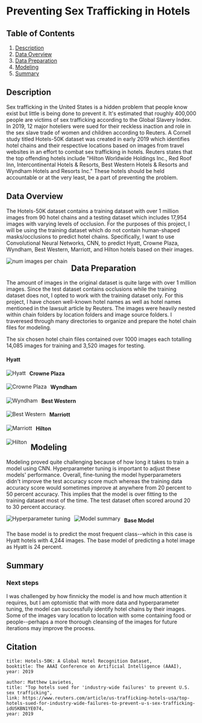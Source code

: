 # Preventing Sex Trafficking in Hotels

## Table of Contents
1. [Description](#description)
2. [Data Overview](#DataOverview)
3. [Data Preparation](#DataPreparation)
4. [Modeling](#Modeling)
5. [Summary](#Summary)

## Description <a name="description"></a>
Sex trafficking in the United States is a hidden problem that people know exist but little is being done to prevent it. It's estimated that roughly 400,000 people are victims of sex trafficking according to the Global Slavery Index. In 2019, 12 major hoteliers were sued for their reckless inaction and role in the sex slave trade of women and children according to Reuters. A Cornell study titled Hotels-50K dataset was created in early 2019 which identifies hotel chains and their respective locations based on images from travel websites in an effort to combat sex trafficking in hotels. Reuters states that the top offending hotels include "Hilton Worldwide Holdings Inc., Red Roof Inn, Intercontinental Hotels & Resorts, Best Western Hotels & Resorts and Wyndham Hotels and Resorts Inc." These hotels should be held accountable or at the very least, be a part of preventing the problem.

## Data Overview <a name="DataOverview"></a>
The Hotels-50K dataset contains a training dataset with over 1 million images from 90 hotel chains and a testing dataset which includes 17,954 images with varying levels of occlusion. For the purposes of this project, I will be using the training dataset which do not contain human-shaped masks/occlusions to predict hotel chains. Specifically, I want to use Convolutional Neural Networks, CNN, to predict Hyatt, Crowne Plaza, Wyndham, Best Western, Marriott, and Hilton hotels based on their images.


<img src="readme_imgs/Num_images.png"
     alt="num images per chain"
     style="float: left; margin-right: 10px;" />

## Data Preparation <a name="DataPreparation"></a>
The amount of images in the original dataset is quite large with over 1 million images. Since the test dataset contains occlusions while the training dataset does not, I opted to work with the training dataset only. For this project, I have chosen well-known hotel names as well as hotel names mentioned in the lawsuit article by Reuters. The images were heavily nested within chain folders by location folders and image source folders. I traveresed through many directories to organize and prepare the hotel chain files for modeling.

The six chosen hotel chain files contained over 1000 images each totalling 14,085 images for training and 3,520 images for testing.

#### Hyatt
<img src="readme_imgs/Hyatt.png"
     alt="Hyatt"
     style="float: left; margin-right: 10px;" />
#### Crowne Plaza
<img src="readme_imgs/Crown_Plaza.png"
     alt="Crowne Plaza"
     style="float: left; margin-right: 10px;" />
#### Wyndham
<img src="readme_imgs/Wyndham.png"
     alt="Wyndham"
     style="float: left; margin-right: 10px;" />
#### Best Western
<img src="readme_imgs/Best_Western.png"
     alt="Best Western"
     style="float: left; margin-right: 10px;" />
#### Marriott
<img src="readme_imgs/Marriott.png"
     alt="Marriott"
     style="float: left; margin-right: 10px;" />
#### Hilton
<img src="readme_imgs/Hilton.png"
     alt="Hilton"
     style="float: left; margin-right: 10px;" />
     
## Modeling <a name="Modeling"></a>
Modeling proved quite challenging because of how long it takes to train a model using CNN. Hyperparameter tuning is important to adjust these models' performance. Overall, fine-tuning the model hyperparameters didn't improve the test accuracy score much whereas the training data accuracy score would sometimes improve at anywhere from 20 percent to 50 percent accuracy. This implies that the model is over fitting to the training dataset most of the time. The test dataset often scored around 20 to 30 percent accuracy.

<img src="readme_imgs/Hyperparameter_Tuning"
     alt="Hyperparameter tuning"
     style="float: left; margin-right: 10px;" />

<img src="readme_imgs/Model_Summary"
     alt="Model summary"
     style="float: left; margin-right: 10px;" />
     
#### Base Model
The base model is to predict the most frequent class--which in this case is Hyatt hotels with 4,244 images. The base model of predicting a hotel image as Hyatt is 24 percent.

## Summary <a name="Summary"></a>
### Next steps
I was challenged by how finnicky the model is and how much attention it requires, but I am optomistic that with more data and hyperparameter tuning, the model can successfully identify hotel chains by their images. Some of the images vary location to location with some containing food or people--perhaps a more thorough cleansing of the images for future iterations may improve the process.

## Citation

```authors: Stylianou, Abby and Xuan, Hong and Shende, Maya and Brandt, Jonathan and Souvenir, Richard and Pless, Robert,
title: Hotels-50K: A Global Hotel Recognition Dataset,
booktitle: The AAAI Conference on Artificial Intelligence (AAAI),
year: 2019

author: Matthew Lavietes,
title: "Top hotels sued for 'industry-wide failures' to prevent U.S. sex trafficking",
link: https://www.reuters.com/article/us-trafficking-hotels-usa/top-hotels-sued-for-industry-wide-failures-to-prevent-u-s-sex-trafficking-idUSKBN1YE074,
year: 2019

